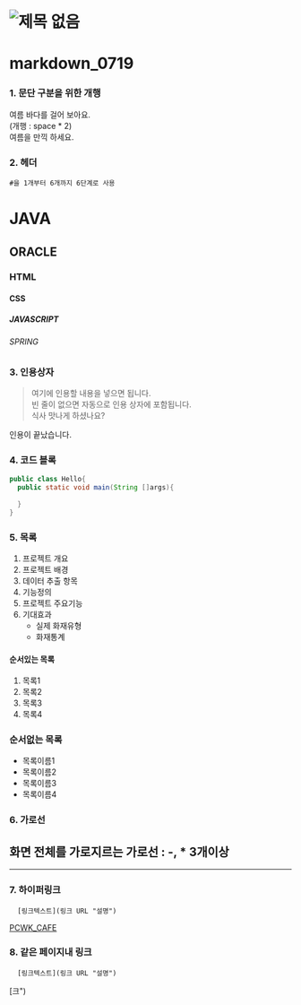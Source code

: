 # ![제목 없음](https://github.com/user-attachments/assets/9f536685-5bd8-4f9e-8d41-b944fc23667d)

# markdown_0719

### 1. 문단 구분을 위한 개행
여름 바다를 걸어 보아요.  
(개행 : space * 2)  
여름을 만끽 하세요.

### 2. 헤더
``` #을 1개부터 6개까지 6단계로 사용 ```
# JAVA
## ORACLE
### HTML
#### CSS
##### JAVASCRIPT
###### SPRING

### 3. 인용상자
> 여기에 인용할 내용을 넣으면 됩니다.  
> 빈 줄이 없으면 자동으로 인용 상자에 포함됩니다.  
> 식사 맛나게 하셨나요?

인용이 끝났습니다.

### 4. 코드 블록
```JAVA
public class Hello{
  public static void main(String []args){
  
  }
}
```

### 5. 목록
1. 프로젝트 개요
2. 프로젝트 배경
3. 데이터 추출 항목
4. 기능정의
5. 프로젝트 주요기능
6. 기대효과
   *  실제 화재유형
   *  화재통계

#### 순서있는 목록
1. 목록1
1. 목록2
1. 목록3
1. 목록4

### 순서없는 목록
* 목록이름1
* 목록이름2
* 목록이름3
* 목록이름4

### 6. 가로선
화면 전체를 가로지르는 가로선 : -, * 3개이상
---
***

### 7. 하이퍼링크
```
  [링크텍스트](링크 URL "설명")
```

[PCWK_CAFE](https://cafe.daum.net/pcwk/buGR "수업자료")

### 8. 같은 페이지내 링크
```
  [링크텍스트](링크 URL "설명")
```
[크")
